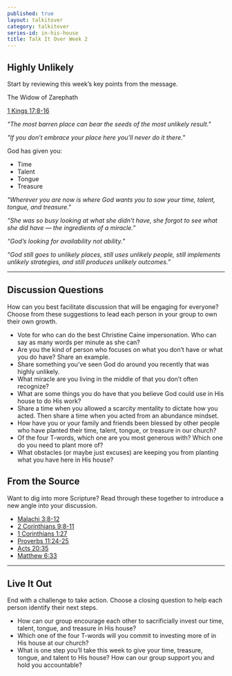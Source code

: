 ```yaml
---
published: true
layout: talkitover
category: talkitover
series-id: in-his-house
title: Talk It Over Week 2
---
```


## Highly Unlikely
<p class="lead">Start by reviewing this week’s key points from the message.</p>

The Widow of Zarephath

[1 Kings 17:8-16](https://www.bible.com/bible/111/1ki.17.8-16.niv)

_"The most barren place can bear the seeds of the most unlikely result."_

_"If you don’t embrace your place here you’ll never do it there."_

God has given you: 

* Time
* Talent
* Tongue
* Treasure

_"Wherever you are now is where God wants you to sow your time, talent, tongue, and treasure."_

_“She was so busy looking at what she didn’t have, she forgot to see what she did have — the ingredients of a miracle.”_

_“God’s looking for availability not ability.”_

_“God still goes to unlikely places, still uses unlikely people, still implements unlikely strategies, and still produces unlikely outcomes.”_

* * *

## Discussion Questions
<p class="lead">How can you best facilitate discussion that will be engaging for everyone? Choose from these suggestions to lead each person in your group to own their own growth.</p>

* Vote for who can do the best Christine Caine impersonation. Who can say as many words per minute as she can?
* Are you the kind of person who focuses on what you don’t have or what you do have? Share an example.
* Share something you’ve seen God do around you recently that was highly unlikely.
* What miracle are you living in the middle of that you don’t often recognize?
* What are some things you do have that you believe God could use in His house to do His work?
* Share a time when you allowed a scarcity mentality to dictate how you acted. Then share a time when you acted from an abundance mindset.
* How have you or your family and friends been blessed by other people who have planted their time, talent, tongue, or treasure in our church?
* Of the four T-words, which one are you most generous with? Which one do you need to plant more of?
* What obstacles (or maybe just excuses) are keeping you from planting what you have here in His house?

## From the Source
<p class="lead">Want to dig into more Scripture? Read through these together to introduce a new angle into your discussion.</p>

* [Malachi 3:8-12](https://www.bible.com/bible/111/mal.3.8-12.niv)
* [2 Corinthians 9:8-11](https://www.bible.com/bible/111/2co.9.8-11.niv)
* [1 Corinthians 1:27](https://www.bible.com/bible/111/1co.1.27.niv)
* [Proverbs 11:24-25](https://www.bible.com/bible/111/pro.11.24-25.niv)
* [Acts 20:35](https://www.bible.com/bible/111/act.20.35.niv)
* [Matthew 6:33](https://www.bible.com/bible/111/mat.6.33.niv)

* * *

## Live It Out
<p class="lead">End with a challenge to take action. Choose a closing question to help each person identify their next steps.</p>

* How can our group encourage each other to sacrificially invest our time, talent, tongue, and treasure in His house?
* Which one of the four T-words will you commit to investing more of in His house at our church?
* What is one step you’ll take this week to give your time, treasure, tongue, and talent to His house? How can our group support you and hold you accountable?
